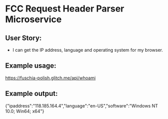 # FCC Request Header Parser Microservice

## User Story: 
* I can get the IP address, language and operating system for my browser.

## Example usage:
https://fuschia-polish.glitch.me/api/whoami

## Example output:
{"ipaddress":"118.185.164.4","language":"en-US","software":"Windows NT 10.0; Win64; x64"}